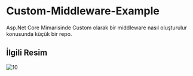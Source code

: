 # Custom-Middleware-Example
Asp.Net Core Mimarisinde Custom olarak bir middleware nasıl oluşturulur konusunda küçük bir repo.

## İlgili Resim ##

![10](https://user-images.githubusercontent.com/68101192/204233096-71bca73f-f14b-4a73-bc81-60565e3873ed.PNG)
